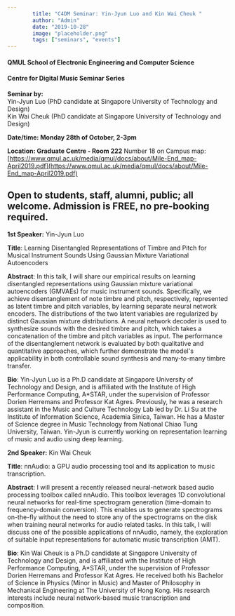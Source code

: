 ```yaml
---
        title: "C4DM Seminar: Yin-Jyun Luo and Kin Wai Cheuk "
        author: "Admin"
        date: "2019-10-28"
        image: "placeholder.png"
        tags: ["seminars", "events"]
---
```


#### QMUL School of Electronic Engineering and Computer Science

#### Centre for Digital Music Seminar Series

**Seminar by:**   
    Yin-Jyun Luo (PhD candidate at Singapore University of Technology and Design)  
    Kin Wai Cheuk (PhD candidate at Singapore University of Technology and Design)

**Date/time: Monday 28th of October, 2-3pm**

**Location: Graduate Centre - Room 222**
Number 18 on Campus map: [https://www.qmul.ac.uk/media/qmul/docs/about/Mile-End_map-April2019.pdf](https://www.qmul.ac.uk/media/qmul/docs/about/Mile-End_map-April2019.pdf)

Open to students, staff, alumni, public; all welcome.
Admission is FREE, no pre-booking required.
-----------------

**1st Speaker:** Yin-Jyun Luo

<b>Title</b>: Learning Disentangled Representations of Timbre and Pitch for Musical Instrument Sounds Using Gaussian Mixture Variational Autoencoders

<b>Abstract</b>:
In this talk, I will share our empirical results on learning disentangled representations using Gaussian mixture variational autoencoders (GMVAEs) for music instrument sounds. Specifically, we achieve disentanglement of note timbre and pitch, respectively, represented as latent timbre and pitch variables, by learning separate neural network encoders. The distributions of the two latent variables are regularized by distinct Gaussian mixture distributions. A neural network decoder is used to synthesize sounds with the desired timbre and pitch, which takes a concatenation of the timbre and pitch variables as input. The performance of the disentanglement network is evaluated by both qualitative and quantitative approaches, which further demonstrate the model's applicability in both controllable sound synthesis and many-to-many timbre transfer.

<b>Bio</b>:
Yin-Jyun Luo is a Ph.D candidate at Singapore University of Technology and Design, and is affiliated with the Institute of High Performance Computing, A*STAR, under the supervision of Professor Dorien Herremans and Professor Kat Agres. Previously, he was a research assistant in the Music and Culture Technology Lab led by Dr. Li Su at the Institute of Information Science, Academia Sinica, Taiwan. He has a Master of Science degree in Music Technology from National Chiao Tung University, Taiwan. Yin-Jyun is currently working on representation learning of music and audio using deep learning.


**2nd Speaker:** Kin Wai Cheuk

<b>Title</b>: nnAudio: a GPU audio processing tool and its application to music transcription.

<b>Abstract</b>:
I will present a recently released neural-network based audio processing toolbox called nnAudio. This toolbox leverages 1D convolutional neural networks for real-time spectrogram generation (time-domain to frequency-domain conversion). This enables us to generate spectrograms on-the-fly without the need to store any of the spectrograms on the disk when training neural networks for audio related tasks. In this talk, I will discuss one of the possible applications of nnAudio, namely, the exploration of suitable input representations for automatic music transcription (AMT).

<b>Bio</b>:
Kin Wai Cheuk is a Ph.D candidate at Singapore University of Technology and Design, and is affiliated with the Institute of High Performance Computing, A*STAR, under the supervision of Professor Dorien Herremans and Professor Kat Agres. He received both his Bachelor of Science in Physics (Minor in Music) and Master of Philosophy in Mechanical Engineering at The University of Hong Kong. His research interests include neural network-based music transcription and composition.